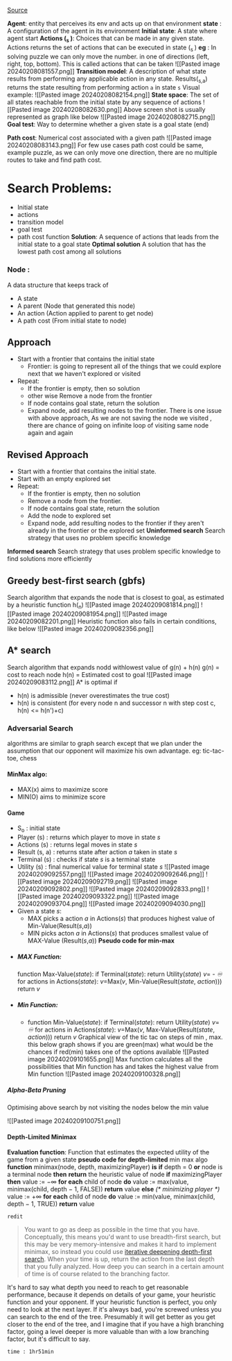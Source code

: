 [Source](https://www.youtube.com/watch?v=5NgNicANyqM)

**Agent**: entity that perceives its env and acts up on that environment
**state** : A configuration of the agent in its environment
**Initial state**: A state where agent start
**Actions (<sub>s </sub>)**: Choices that can be made in any given state. Actions returns the set of actions that can be executed in state (<sub>s </sub>)
**eg** : In solving puzzle we can only move the number. in one of directions (left, right, top, bottom). This is called actions that can be taken
![[Pasted image 20240208081557.png]]
**Transition model**:
A description of what state results from performing any applicable action in any state. Results(<sub>s,a</sub>) returns the state resulting from performing action `a` in state `s`
Visual example:
![[Pasted image 20240208082154.png]]
**State space**:
The set of all states reachable from the initial state by any sequence of actions
![[Pasted image 20240208082630.png]]
Above screen shot is usually represented as graph like below
![[Pasted image 20240208082715.png]]
**Goal test**:
Way to determine whether a given state is a goal state (end)

**Path cost**:
Numerical cost associated with a given path
![[Pasted image 20240208083143.png]]
For few use cases path cost could be same, example puzzle, as we can only move one direction, there are no multiple routes to take and find path cost.

# Search Problems:
- Initial state
- actions
- transition model
- goal test
- path cost function
**Solution**:
A sequence of actions that leads from the initial state to a goal state
**Optimal solution**
A solution that has the lowest path cost among all solutions

### Node :
A data structure that keeps track of 
- A state
- A parent (Node that generated this node)
- An action (Action applied to parent to get node)
- A path cost (From initial state to node)

## Approach
- Start with a frontier that contains the initial state
	- Frontier: is going to represent all of the things that we could explore next that we haven't explored or visited
- Repeat:
	- If the frontier is empty, then so solution
	- other wise Remove a node from the frontier
	- If node contains goal state, return the solution
	- Expand node, add resulting nodes to the frontier.
	There is one issue with above approach, As we are not saving the node we visited , there are chance of going on infinite loop of visiting same node again and again
## Revised Approach
- Start with a frontier that contains the initial state.
- Start with an empty explored set
- Repeat:
	- If the frontier is empty, then no solution
	- Remove a node from the frontier.
	- If node contains goal state, return the solution
	- Add the node to explored set
	- Expand node, add resulting nodes to the frontier if they aren't already in the frontier or the explored set
**Uninformed search**
Search strategy that uses no problem specific knowledge

**Informed search**
Search strategy that uses problem specific knowledge to find solutions more efficiently

## **Greedy best-first search (gbfs)**
Search algorithm that expands the node that is closest to goal, as estimated by a heuristic function h(<sub>n</sub>)
![[Pasted image 20240209081814.png]]
![[Pasted image 20240209081954.png]]
![[Pasted image 20240209082201.png]]
Heuristic function also fails in certain conditions, like below
![[Pasted image 20240209082356.png]]
## A* search
Search algorithm that expands nodd withlowest value of g(n) + h(n)
g(n) = cost to reach node
h(n) = Estimated cost to goal
![[Pasted image 20240209083112.png]]
A* is optimal if
- h(n) is admissible (never overestimates the true cost)
- h(n) is consistent (for every node n and successor n with step cost c, h(n) <= h(n')+c)
### **Adversarial Search**
algorithms are similar to graph search except that we plan under the assumption that our opponent will maximize his own advantage.
eg: tic-tac-toe, chess

#### MinMax algo:
 - MAX(x) aims to maximize score
 - MIN(O) aims to minimize score
#### Game
- S<sub>o</sub> : initial state
- Player (s) : returns which player to move in state _s_
- Actions (s) : returns legal moves in state _s_
- Result (s, a) : returns state after action _a_ taken in state _s_
- Terminal (s) : checks if state _s_ is a terminal state
- Utility (s) : final numerical value for terminal state _s_
![[Pasted image 20240209092557.png]]
![[Pasted image 20240209092646.png]]
![[Pasted image 20240209092719.png]]
![[Pasted image 20240209092802.png]]
![[Pasted image 20240209092833.png]]
![[Pasted image 20240209093322.png]]
![[Pasted image 20240209093704.png]]
![[Pasted image 20240209094030.png]]
- Given a state _s_:
	- MAX picks a action _a_ in Actions(_s_) that produces highest value of Min-Value(Result(_s_,_a_))
	- MIN picks acton _a_ in Actions(_s_) that produces smallest value of MAX-Value (Result(_s_,_a_))
**Pseudo code for min-max**
- ##### MAX Function:
	function Max-Value(_state_):
		if Terminal(_state_):
			return Utility(_state_)
		_v_= - _♾️_
		for actions in Actions(_state_):
			_v_=Max(_v_, Min-Value(Result(_state_, _action_)))
			return _v_
- ##### Min Function:
	- function Min-Value(_state_):
		if Terminal(_state_):
			return Utility(_state_)
		_v_=  _♾️_
		for actions in Actions(_state_):
			_v_=Max(_v_, Max-Value(Result(_state_, _action_)))
			return _v_
Graphical view of the tic tac on steps of min , max.
this below graph shows if you are green(max) what would be the chances if red(min) takes one of the options available
![[Pasted image 20240209101655.png]]
Max function calculates all the possibilities that Min function has and takes the highest value from Min function 
![[Pasted image 20240209100328.png]]
##### Alpha-Beta Pruning
Optimising above search by not visiting the nodes below the min value

![[Pasted image 20240209100751.png]]
#### Depth-Limited Minimax
**Evaluation function**:
Function that estimates the expected utility of the game from a given state
**pseudo code for depth-limited** min max algo
**function** minimax(node, depth, maximizingPlayer) **is**
    **if** depth = 0 **or** node is a terminal node **then**
        **return** the heuristic value of node
    **if** maximizingPlayer **then**
        value := −∞
        **for each** child of node **do**
            value := max(value, minimax(child, depth − 1, FALSE))
        **return** value
    **else** _(* minimizing player *)_
        value := +∞
        **for each** child of node **do**
            value := min(value, minimax(child, depth − 1, TRUE))
        **return** value

`redit`
>You want to go as deep as possible in the time that you have. Conceptually, this means you'd want to use breadth-first search, but this may be very memory-intensive and makes it hard to implement minimax, so instead you could use [iterative deepening depth-first search](http://en.wikipedia.org/wiki/Iterative_deepening_depth-first_search). When your time is up, return the action from the last depth that you fully analyzed. How deep you can search in a certain amount of time is of course related to the branching factor.
>
It's hard to say what depth you need to reach to get reasonable performance, because it depends on details of your game, your heuristic function and your opponent. If your heuristic function is perfect, you only need to look at the next layer. If it's always bad, you're screwed unless you can search to the end of the tree. Presumably it will get better as you get closer to the end of the tree, and I imagine that if you have a high branching factor, going a level deeper is more valuable than with a low branching factor, but it's difficult to say.


`time : 1hr51min`

